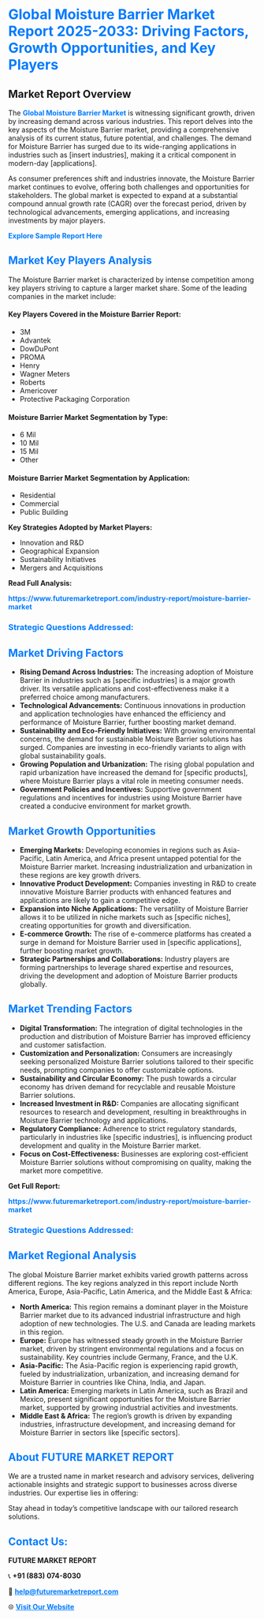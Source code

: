 <h1 style="color: #007BFF;">Global Moisture Barrier Market Report 2025-2033: Driving Factors, Growth Opportunities, and Key Players</h1>

<section id="overview">
<h2>Market Report Overview</h2>
<p>The <a href="https://www.futuremarketreport.com/industry-report/moisture-barrier-market" style="color: #007BFF; text-decoration: none;"><strong>Global Moisture Barrier Market</strong></a> is witnessing significant growth, driven by increasing demand across various industries. This report delves into the key aspects of the Moisture Barrier market, providing a comprehensive analysis of its current status, future potential, and challenges. The demand for Moisture Barrier has surged due to its wide-ranging applications in industries such as [insert industries], making it a critical component in modern-day [applications].</p>
<p>As consumer preferences shift and industries innovate, the Moisture Barrier market continues to evolve, offering both challenges and opportunities for stakeholders. The global market is expected to expand at a substantial compound annual growth rate (CAGR) over the forecast period, driven by technological advancements, emerging applications, and increasing investments by major players.</p>
</section>

<section id="overview">
<p><a href="https://www.futuremarketreport.com/request-sample/reportId=114806" style="color: #007BFF; text-decoration: none;"><strong>Explore Sample Report Here</strong></a></p>
</section>

<section id="key-players">
<h2 style="color: #007BFF;">Market Key Players Analysis</h2>
<p>The Moisture Barrier market is characterized by intense competition among key players striving to capture a larger market share. Some of the leading companies in the market include:</p>
<h4>Key Players Covered in the Moisture Barrier Report:</h4>
<ul><li>3M</li><li>Advantek</li><li>DowDuPont</li><li>PROMA</li><li>Henry</li><li>Wagner Meters</li><li>Roberts</li><li>Americover</li><li>Protective Packaging Corporation</li></ul>
<h4>Moisture Barrier Market Segmentation by Type:</h4>
<ul><li>6 Mil</li><li>10 Mil</li><li>15 Mil</li><li>Other</li></ul>

<h4>Moisture Barrier Market Segmentation by Application:</h4>
<ul><li>Residential</li><li>Commercial</li><li>Public Building</li></ul>
<p><strong>Key Strategies Adopted by Market Players:</strong></p>
<ul>
<li>Innovation and R&D</li>
<li>Geographical Expansion</li>
<li>Sustainability Initiatives</li>
<li>Mergers and Acquisitions</li>
</ul>
</section>

<section>
<p><strong>Read Full Analysis: </strong></p><a href="https://www.futuremarketreport.com/industry-report/moisture-barrier-market" style="color: #007BFF; text-decoration: none;"><strong>https://www.futuremarketreport.com/industry-report/moisture-barrier-market</strong></a>
<h3 style="color: #007BFF;">Strategic Questions Addressed:</h3>
</section>

<section id="driving-factors">
<h2 style="color: #007BFF;">Market Driving Factors</h2>
<ul>
<li><strong>Rising Demand Across Industries:</strong> The increasing adoption of Moisture Barrier in industries such as [specific industries] is a major growth driver. Its versatile applications and cost-effectiveness make it a preferred choice among manufacturers.</li>
<li><strong>Technological Advancements:</strong> Continuous innovations in production and application technologies have enhanced the efficiency and performance of Moisture Barrier, further boosting market demand.</li>
<li><strong>Sustainability and Eco-Friendly Initiatives:</strong> With growing environmental concerns, the demand for sustainable Moisture Barrier solutions has surged. Companies are investing in eco-friendly variants to align with global sustainability goals.</li>
<li><strong>Growing Population and Urbanization:</strong> The rising global population and rapid urbanization have increased the demand for [specific products], where Moisture Barrier plays a vital role in meeting consumer needs.</li>
<li><strong>Government Policies and Incentives:</strong> Supportive government regulations and incentives for industries using Moisture Barrier have created a conducive environment for market growth.</li>
</ul>
</section>

<section id="growth-opportunities">
<h2 style="color: #007BFF;">Market Growth Opportunities</h2>
<ul>
<li><strong>Emerging Markets:</strong> Developing economies in regions such as Asia-Pacific, Latin America, and Africa present untapped potential for the Moisture Barrier market. Increasing industrialization and urbanization in these regions are key growth drivers.</li>
<li><strong>Innovative Product Development:</strong> Companies investing in R&D to create innovative Moisture Barrier products with enhanced features and applications are likely to gain a competitive edge.</li>
<li><strong>Expansion into Niche Applications:</strong> The versatility of Moisture Barrier allows it to be utilized in niche markets such as [specific niches], creating opportunities for growth and diversification.</li>
<li><strong>E-commerce Growth:</strong> The rise of e-commerce platforms has created a surge in demand for Moisture Barrier used in [specific applications], further boosting market growth.</li>
<li><strong>Strategic Partnerships and Collaborations:</strong> Industry players are forming partnerships to leverage shared expertise and resources, driving the development and adoption of Moisture Barrier products globally.</li>
</ul>
</section>

<section id="trending-factors">
<h2 style="color: #007BFF;">Market Trending Factors</h2>
<ul>
<li><strong>Digital Transformation:</strong> The integration of digital technologies in the production and distribution of Moisture Barrier has improved efficiency and customer satisfaction.</li>
<li><strong>Customization and Personalization:</strong> Consumers are increasingly seeking personalized Moisture Barrier solutions tailored to their specific needs, prompting companies to offer customizable options.</li>
<li><strong>Sustainability and Circular Economy:</strong> The push towards a circular economy has driven demand for recyclable and reusable Moisture Barrier solutions.</li>
<li><strong>Increased Investment in R&D:</strong> Companies are allocating significant resources to research and development, resulting in breakthroughs in Moisture Barrier technology and applications.</li>
<li><strong>Regulatory Compliance:</strong> Adherence to strict regulatory standards, particularly in industries like [specific industries], is influencing product development and quality in the Moisture Barrier market.</li>
<li><strong>Focus on Cost-Effectiveness:</strong> Businesses are exploring cost-efficient Moisture Barrier solutions without compromising on quality, making the market more competitive.</li>
</ul>
</section>

<section>
<p><strong>Get Full Report: </strong></p><a href="https://www.futuremarketreport.com/industry-report/moisture-barrier-market" style="color: #007BFF; text-decoration: none;"><strong>https://www.futuremarketreport.com/industry-report/moisture-barrier-market</strong></a>
<h3 style="color: #007BFF;">Strategic Questions Addressed:</h3>
</section>


<section id="regional-analysis">
<h2 style="color: #007BFF;">Market Regional Analysis</h2>
<p>The global Moisture Barrier market exhibits varied growth patterns across different regions. The key regions analyzed in this report include North America, Europe, Asia-Pacific, Latin America, and the Middle East & Africa:</p>
<ul>
<li><strong>North America:</strong> This region remains a dominant player in the Moisture Barrier market due to its advanced industrial infrastructure and high adoption of new technologies. The U.S. and Canada are leading markets in this region.</li>
<li><strong>Europe:</strong> Europe has witnessed steady growth in the Moisture Barrier market, driven by stringent environmental regulations and a focus on sustainability. Key countries include Germany, France, and the U.K.</li>
<li><strong>Asia-Pacific:</strong> The Asia-Pacific region is experiencing rapid growth, fueled by industrialization, urbanization, and increasing demand for Moisture Barrier in countries like China, India, and Japan.</li>
<li><strong>Latin America:</strong> Emerging markets in Latin America, such as Brazil and Mexico, present significant opportunities for the Moisture Barrier market, supported by growing industrial activities and investments.</li>
<li><strong>Middle East & Africa:</strong> The region’s growth is driven by expanding industries, infrastructure development, and increasing demand for Moisture Barrier in sectors like [specific sectors].</li>
</ul>
</section>

<footer>
<h2 style="color: #007BFF;">About FUTURE MARKET REPORT</h2>
<p>We are a trusted name in market research and advisory services, delivering actionable insights and strategic support to businesses across diverse industries. Our expertise lies in offering:</p>

<p>Stay ahead in today’s competitive landscape with our tailored research solutions.</p>

<h2 style="color: #007BFF;">Contact Us:</h2>
<p><strong>FUTURE MARKET REPORT</strong></p>
<p>📞 <strong>+91 (883) 074-8030</strong></p>
<p>📧 <strong><a href="mailto:help@futuremarketreport.com" style="color: #007BFF;">help@futuremarketreport.com</a></strong></p>
<p>🌐 <strong><a href="https://www.futuremarketreport.com/" style="color: #007BFF;">Visit Our Website</a></strong></p>
</footer>
